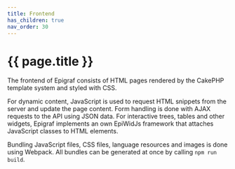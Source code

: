 ```yaml
---
title: Frontend
has_children: true
nav_order: 30
---
```


# {{ page.title }}

The frontend of Epigraf consists of HTML pages rendered by the CakePHP template system and styled with CSS.

For dynamic content, JavaScript is used to request HTML snippets from the server and update the page content.
Form handling is done with AJAX requests to the API using JSON data.
For interactive trees, tables and other widgets, Epigraf implements an own EpiWidJs framework that attaches JavaScript classes to HTML elements.

Bundling JavaScript files, CSS files, language resources and images is done using Webpack.
All bundles can be generated at once by calling `npm run build`.
